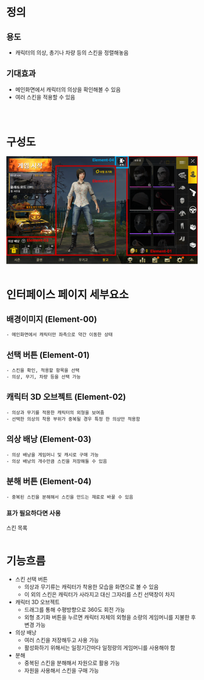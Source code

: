 # 정의
  ## 용도
  - 캐릭터의 의상, 총기나 차량 등의 스킨을 정렬해놓음

  ## 기대효과
  - 메인화면에서 캐릭터의 의상을 확인해볼 수 있음
  - 여러 스킨을 적용할 수 있음
<br>
<br>

# 구성도
![창고](./Resource/view12.png)
<br>
<br>

# 인터페이스 페이지 세부요소
  ## 배경이미지 (Element-00)
    - 메인화면에서 캐릭터만 좌측으로 약간 이동한 상태
  ## 선택 버튼 (Element-01)
    - 스킨을 확인, 적용할 항목을 선택
    - 의상, 무기, 차량 등을 선택 가능
  ## 캐릭터 3D 오브젝트 (Element-02)
    - 의상과 무기를 적용한 캐릭터의 외형을 보여줌
    - 선택한 의상의 착용 부위가 중복될 경우 특정 한 의상만 적용함
  ## 의상 배낭 (Element-03)
    - 의상 배낭을 게임머니 및 캐시로 구매 가능
    - 의상 배낭의 개수만큼 스킨을 저장해둘 수 있음
  ## 분해 버튼 (Element-04)
    - 중복된 스킨을 분해해서 스킨을 만드는 재료로 바꿀 수 있음

  ### 표가 필요하다면 사용
  스킨 목록
<br>
<br>


# 기능흐름
  - 스킨 선택 버튼
    - 의상과 무기류는 캐릭터가 착용한 모습을 화면으로 볼 수 있음
    - 이 외의 스킨은 캐릭터가 사라지고 대신 그자리를 스킨 선택창이 차지
  - 캐릭터 3D 오브젝트
    - 드래그를 통해 수평방향으로 360도 회전 가능
    - 외형 초기화 버튼을 누르면 캐릭터 자체의 외형을 소량의 게임머니를 지불한 후 변경 가능
  - 의상 배낭
    - 여러 스킨을 저장해두고 사용 가능
    - 활성화하기 위해서는 일정기간마다 일정량의 게임머니를 사용해야 함
  - 분해
    - 중복된 스킨을 분해해서 자원으로 활용 가능
    - 자원을 사용해서 스킨을 구매 가능
